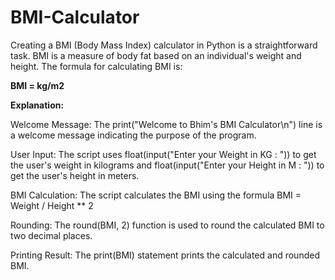 # BMI-Calculator

Creating a BMI (Body Mass Index) calculator in Python is a straightforward task. BMI is a measure of body fat based on an individual's weight and height. The formula for calculating BMI is:

**BMI = kg/m2**

**Explanation:**

Welcome Message: The print("Welcome to Bhim's BMI Calculator\n") line is a welcome message indicating the purpose of the program.

User Input: The script uses float(input("Enter your Weight in KG : ")) to get the user's weight in kilograms and float(input("Enter your Height in M : ")) to get the user's height in meters.

BMI Calculation: The script calculates the BMI using the formula BMI = Weight / Height ** 2

Rounding: The round(BMI, 2) function is used to round the calculated BMI to two decimal places.

Printing Result: The print(BMI) statement prints the calculated and rounded BMI.
​
 
